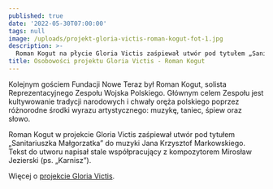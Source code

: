 ```yaml
---
published: true
date: '2022-05-30T07:00:00'
tags: null
image: /uploads/projekt-gloria-victis-roman-kogut-fot-1.jpg
description: >-
  Roman Kogut na płycie Gloria Victis zaśpiewał utwór pod tytułem „Sanitariuszka Małgorzatka”.
title: Osobowości projektu Gloria Victis - Roman Kogut
---
```


Kolejnym gościem Fundacji Nowe Teraz był Roman Kogut, solista Reprezentacyjnego Zespołu Wojska Polskiego. Głównym celem Zespołu jest kultywowanie tradycji narodowych i chwały oręża polskiego poprzez różnorodne środki wyrazu artystycznego: muzykę, taniec, śpiew oraz słowo. 

Roman Kogut w projekcie Gloria Victis zaśpiewał utwór pod tytułem „Sanitariuszka Małgorzatka” do muzyki Jana Krzysztof Markowskiego. Tekst do utworu napisał stale współpracujący z kompozytorem Mirosław Jezierski (ps. „Karnisz”). 

Więcej o [projekcie Gloria Victis](/projekty/gloria-victis/).
